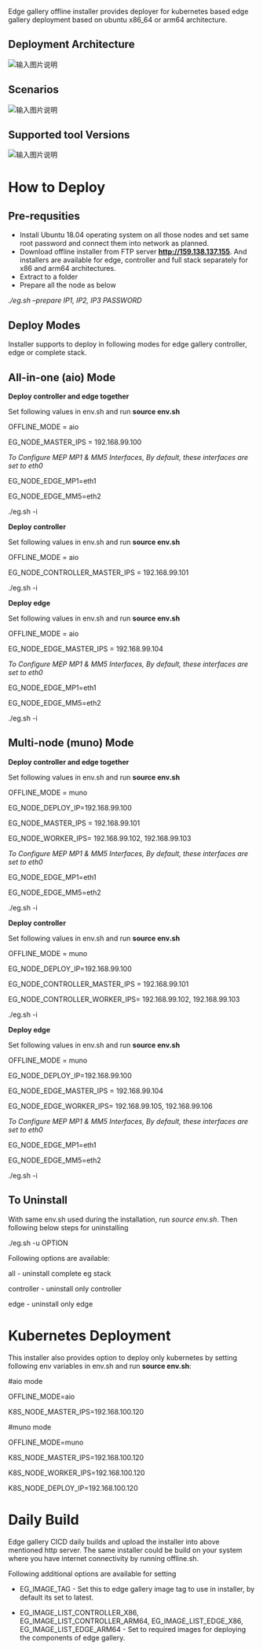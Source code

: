 Edge gallery offline installer provides deployer for kubernetes based edge gallery deployment based on ubuntu x86_64 or arm64 architecture.

Deployment Architecture
-------------------------

![输入图片说明](https://images.gitee.com/uploads/images/2020/0908/175117_9de15f97_7639331.png "屏幕截图.png")

Scenarios
----------
![输入图片说明](https://images.gitee.com/uploads/images/2020/0908/175411_496a87ef_7639331.png "屏幕截图.png")

Supported tool Versions
-----------------------
![输入图片说明](https://images.gitee.com/uploads/images/2020/0908/175524_dc986df0_7639331.png "屏幕截图.png")


How to Deploy
=============

Pre-requsities
---------------

* Install Ubuntu 18.04 operating system on all those nodes and set same root password and connect them into network as planned.
* Download offline installer from FTP server **http://159.138.137.155**. And installers are available for edge, controller and full stack separately for x86 and arm64 architectures.
* Extract to a folder
* Prepare all the node as below

 _./eg.sh –prepare IP1, IP2, IP3 PASSWORD_ 

Deploy Modes
----------------

Installer supports to deploy in following modes for edge gallery controller, edge or complete stack. 

All-in-one (aio) Mode
---------------------

**Deploy controller and edge together**

Set following values in env.sh and run **source env.sh**

OFFLINE_MODE = aio

EG_NODE_MASTER_IPS = 192.168.99.100

*To Configure MEP MP1 & MM5 Interfaces, By default, these interfaces are set to eth0*

EG_NODE_EDGE_MP1=eth1

EG_NODE_EDGE_MM5=eth2

./eg.sh -i


**Deploy controller**

Set following values in env.sh and run **source env.sh**

OFFLINE_MODE = aio

EG_NODE_CONTROLLER_MASTER_IPS = 192.168.99.101

./eg.sh -i


**Deploy edge**

Set following values in env.sh and run **source env.sh**

OFFLINE_MODE = aio

EG_NODE_EDGE_MASTER_IPS = 192.168.99.104

*To Configure MEP MP1 & MM5 Interfaces, By default, these interfaces are set to eth0*

EG_NODE_EDGE_MP1=eth1

EG_NODE_EDGE_MM5=eth2

./eg.sh -i


Multi-node (muno) Mode
----------------------

**Deploy controller and edge together** 

Set following values in env.sh and run **source env.sh**

OFFLINE_MODE = muno

EG_NODE_DEPLOY_IP=192.168.99.100

EG_NODE_MASTER_IPS = 192.168.99.101

EG_NODE_WORKER_IPS= 192.168.99.102, 192.168.99.103

*To Configure MEP MP1 & MM5 Interfaces, By default, these interfaces are set to eth0*

EG_NODE_EDGE_MP1=eth1

EG_NODE_EDGE_MM5=eth2

./eg.sh -i


**Deploy controller** 

Set following values in env.sh and run **source env.sh**

OFFLINE_MODE = muno

EG_NODE_DEPLOY_IP=192.168.99.100

EG_NODE_CONTROLLER_MASTER_IPS = 192.168.99.101

EG_NODE_CONTROLLER_WORKER_IPS= 192.168.99.102, 192.168.99.103

./eg.sh -i


**Deploy edge**

Set following values in env.sh and run **source env.sh**

OFFLINE_MODE = muno

EG_NODE_DEPLOY_IP=192.168.99.100

EG_NODE_EDGE_MASTER_IPS = 192.168.99.104

EG_NODE_EDGE_WORKER_IPS= 192.168.99.105, 192.168.99.106

*To Configure MEP MP1 & MM5 Interfaces, By default, these interfaces are set to eth0*

EG_NODE_EDGE_MP1=eth1

EG_NODE_EDGE_MM5=eth2

./eg.sh -i


To Uninstall
------------

With same env.sh used during the installation, run *source env.sh*. Then following below steps for uninstalling

./eg.sh -u OPTION

Following options are available:

all - uninstall complete eg stack

controller - uninstall only controller 

edge - uninstall only edge


Kubernetes Deployment
====================

This installer also provides option to deploy only kubernetes by setting following env variables in env.sh and run **source env.sh**:

#aio mode

OFFLINE_MODE=aio

K8S_NODE_MASTER_IPS=192.168.100.120


#muno mode

OFFLINE_MODE=muno

K8S_NODE_MASTER_IPS=192.168.100.120

K8S_NODE_WORKER_IPS=192.168.100.120

K8S_NODE_DEPLOY_IP=192.168.100.120


Daily Build
======================

Edge gallery CICD daily builds and upload the installer into above mentioned http server. The same installer could be build 
on your system where you have internet connectivity by running offline.sh.

Following additional options are available for setting

* EG_IMAGE_TAG - Set this to edge gallery image tag to use in installer, by default its set to latest.

* EG_IMAGE_LIST_CONTROLLER_X86, EG_IMAGE_LIST_CONTROLLER_ARM64, EG_IMAGE_LIST_EDGE_X86, EG_IMAGE_LIST_EDGE_ARM64 - Set to required images for deploying the components of edge gallery.


